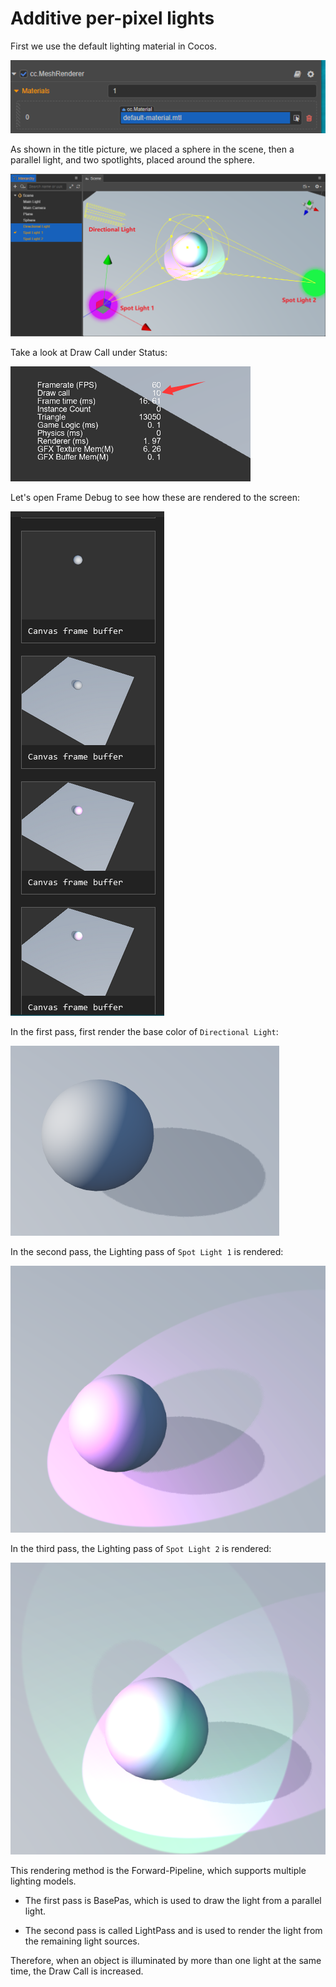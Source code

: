 # Additive per-pixel lights

First we use the default lighting material in Cocos.

![default-material](default-material.png)

As shown in the title picture, we placed a sphere in the scene, then a parallel light, and two spotlights, placed around the sphere.

![using Light](usingLight.png)

Take a look at Draw Call under Status:

![Draw Call](drawCall.png)

Let's open Frame Debug to see how these are rendered to the screen:

![Frame Debug](debug.png)

In the first pass, first render the base color of `Directional Light`:

![main light pass](pass1.png)

In the second pass, the Lighting pass of `Spot Light 1` is rendered:

![ForwardAdd pass](pass2.png)

In the third pass, the Lighting pass of `Spot Light 2` is rendered:

![ForwardAdd pass](pass3.png)

This rendering method is the Forward-Pipeline, which supports multiple lighting models.

- The first pass is BasePas, which is used to draw the light from a parallel light.

- The second pass is called LightPass and is used to render the light from the remaining light sources.

Therefore, when an object is illuminated by more than one light at the same time, the Draw Call is increased.
